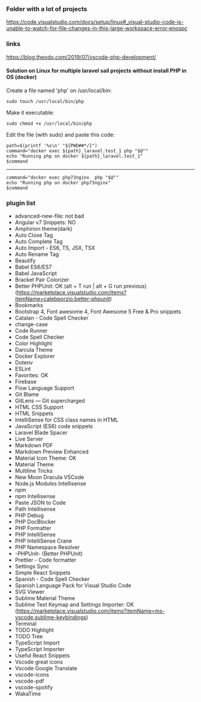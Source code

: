### Folder with a lot of projects
https://code.visualstudio.com/docs/setup/linux#_visual-studio-code-is-unable-to-watch-for-file-changes-in-this-large-workspace-error-enospc

### links
https://blog.theodo.com/2019/07/vscode-php-development/

#### Solution on Linux for multiple laravel sail projects without install PHP in OS (docker)

Create a file named 'php' on /usr/local/bin: 
```
sudo touch /usr/local/bin/php
```

Make it executable: 
```
sudo chmod +x /usr/local/bin/php
```

Edit the file (with sudo) and paste this code:
```
path=$(printf '%s\n' "${PWD##*/}")
command="docker exec ${path}_laravel.test_1 php "$@""
echo "Running php on docker ${path}_laravel.test_1"
$command
```
--- 
```
command="docker exec php73nginx  php "$@""
echo "Running php on docker php73nginx"
$command
```

### plugin list


* advanced-new-file: not bad
* Angular v7 Snippets: NO
* Amphirion theme(dark)
* Auto Close Tag
* Auto Complete Tag
* Auto Import - ES6, TS, JSX, TSX
* Auto Rename Tag
* Beautify
* Babel ES6/ES7
* Babel JavaScript
* Bracket Pair Colorizer
* Better PHPUnit: OK (alt + T run | alt + G run previous) (https://marketplace.visualstudio.com/items?itemName=calebporzio.better-phpunit)
* Bookmarks
* Bootstrap 4, Font awesome 4, Font Awesome 5 Free & Pro snippets
* Catalan - Code Spell Checker
* change-case
* Code Runner
* Code Spell Checker
* Color Highlight
* Darcula Theme
* Docker Explorer
* Dotenv
* ESLint
* Favorites: OK
* Firebase
* Flow Language Support
* Git Blame
* GitLens — Git supercharged
* HTML CSS Support
* HTML Snippets
* IntelliSense for CSS class names in HTML
* JavaScript (ES6) code snippets
* Laravel Blade Spacer
* Live Server
* Markdown PDF
* Markdown Preview Enhanced
* Material Icon Theme: OK
* Material Theme
* Multiline Tricks
* New Moon Dracula VSCode
* Node.js Modules Intellisense
* npm
* npm Intellisense
* Paste JSON to Code
* Path Intellisense
* PHP Debug
* PHP DocBlocker
* PHP Formatter
* PHP IntelliSense
* PHP IntelliSense Crane
* PHP Namespace Resolver
* -PHPUnit- (Better PHPUnit)
* Prettier - Code formatter
* Settings Sync
* Simple React Snippets
* Spanish - Code Spell Checker
* Spanish Language Pack for Visual Studio Code
* SVG Viewer
* Sublime Material Theme
* Sublime Text Keymap and Settings Importer: OK (https://marketplace.visualstudio.com/items?itemName=ms-vscode.sublime-keybindings)
* Terminal
* TODO Highlight
* TODO Tree
* TypeScript Import
* TypeScript Importer
* Useful React Snippets
* Vscode great icons
* Vscode Google Translate
* vscode-icons
* vscode-pdf
* vscode-spotify
* WakaTime
